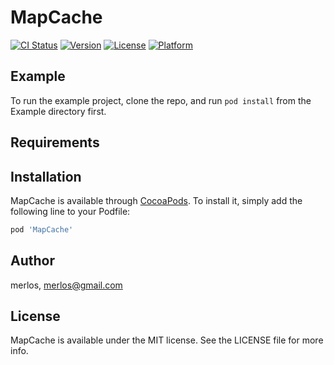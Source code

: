 # MapCache

[![CI Status](https://img.shields.io/travis/merlos/MapCache.svg?style=flat)](https://travis-ci.org/merlos/MapCache)
[![Version](https://img.shields.io/cocoapods/v/MapCache.svg?style=flat)](https://cocoapods.org/pods/MapCache)
[![License](https://img.shields.io/cocoapods/l/MapCache.svg?style=flat)](https://cocoapods.org/pods/MapCache)
[![Platform](https://img.shields.io/cocoapods/p/MapCache.svg?style=flat)](https://cocoapods.org/pods/MapCache)

## Example

To run the example project, clone the repo, and run `pod install` from the Example directory first.

## Requirements

## Installation

MapCache is available through [CocoaPods](https://cocoapods.org). To install
it, simply add the following line to your Podfile:

```ruby
pod 'MapCache'
```

## Author

merlos, merlos@gmail.com

## License

MapCache is available under the MIT license. See the LICENSE file for more info.
